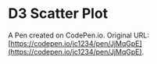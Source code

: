 # D3 Scatter Plot

A Pen created on CodePen.io. Original URL: [https://codepen.io/jc1234/pen/JjMqGpE](https://codepen.io/jc1234/pen/JjMqGpE).


